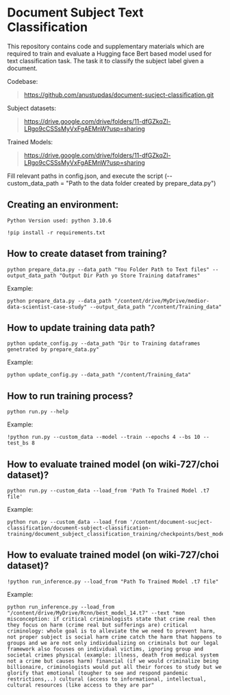 # Document Subject Text Classification

This repository contains code and supplementary materials which are required to train and evaluate a Hugging face Bert based model
used for text classification task. The task it to classify the subject label given a document.


Codebase:
>  https://github.com/anustupdas/document-sucject-classification.git


Subject datasets:
>  https://drive.google.com/drive/folders/11-dfGZkqZl-LRgo9cCSSsMyVxFgAEMnW?usp=sharing 

Trained Models:
>  https://drive.google.com/drive/folders/11-dfGZkqZl-LRgo9cCSSsMyVxFgAEMnW?usp=sharing 



Fill relevant paths in config.json, and execute the script (--custom_data_path = "Path to the data folder created by prepare_data.py")


## Creating an environment:

    Python Version used: python 3.10.6
    
    !pip install -r requirements.txt

## How to create dataset from training?
    
    

    python prepare_data.py --data_path "You Folder Path to Text files" --output_data_path "Output Dir Path yo Store Training dataframes"

Example:
    
    python prepare_data.py --data_path "/content/drive/MyDrive/medior-data-scientist-case-study" --output_data_path "/content/Training_data"

## How to update training data path?

    python update_config.py --data_path "Dir to Training dataframes genetrated by prepare_data.py"

Example:
    
    python update_config.py --data_path "/content/Training_data"


## How to run training process?

    python run.py --help

Example:

    !python run.py --custom_data --model --train --epochs 4 --bs 10 --test_bs 8     

## How to evaluate trained model (on wiki-727/choi dataset)?

    python run.py --custom_data --load_from 'Path To Trained Model .t7 file'

Example:

    python run.py --custom_data --load_from '/content/document-sucject-classification/document-subject-classification-training/document_subject_classification_training/checkpoints/best_model_3.t7'

## How to evaluate trained model (on wiki-727/choi dataset)?

    !python run_inference.py --load_from "Path To Trained Model .t7 file"

Example:

    python run_inference.py --load_from "/content/drive/MyDrive/Rcnn/best_model_14.t7" --text "mon misconception: if critical criminologists state that crime real then they focus on harm (crime real but sufferings are) critical criminology: whole goal is to alleviate the we need to prevent harm, not proper subject is social harm crime catch the harm that happens to groups and we are not only individualizing on criminals but our legal framework also focuses on individual victims, ignoring group and societal crimes physical (example: illness, death from medical system not a crime but causes harm) financial (if we would criminalize being billionaire, criminologists would put all their forces to study but we glorify that emotional (tougher to see and respond pandemic restrictions,..) cultural (access to informational, intellectual, cultural resources (like access to they are par"




